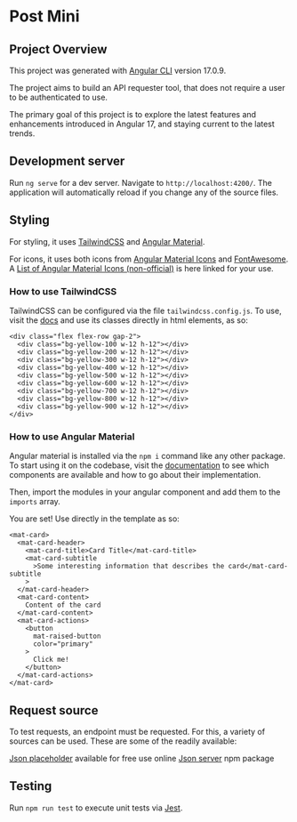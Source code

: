 # Post Mini

## Project Overview

This project was generated with [Angular CLI](https://github.com/angular/angular-cli) version 17.0.9.

The project aims to build an API requester tool, that does not require a user to be authenticated to use.

The primary goal of this project is to explore the latest features and enhancements introduced in Angular 17, and staying current to the latest trends.

## Development server

Run `ng serve` for a dev server. Navigate to `http://localhost:4200/`. The application will automatically reload if you change any of the source files.

## Styling

For styling, it uses [TailwindCSS](https://v2.tailwindcss.com/docs) and [Angular Material](https://material.angular.io/).

For icons, it uses both icons from [Angular Material Icons](https://fonts.google.com/icons) and [FontAwesome](https://fontawesome.com/). A [List of Angular Material Icons (non-official)](https://www.angularjswiki.com/angular/angular-material-icons-list-mat-icon-list) is here linked for your use.

### How to use TailwindCSS

TailwindCSS can be configured via the file `tailwindcss.config.js`. To use, visit the [docs](https://v2.tailwindcss.com/docs) and use its classes directly in html elements, as so:

```
<div class="flex flex-row gap-2">
  <div class="bg-yellow-100 w-12 h-12"></div>
  <div class="bg-yellow-200 w-12 h-12"></div>
  <div class="bg-yellow-300 w-12 h-12"></div>
  <div class="bg-yellow-400 w-12 h-12"></div>
  <div class="bg-yellow-500 w-12 h-12"></div>
  <div class="bg-yellow-600 w-12 h-12"></div>
  <div class="bg-yellow-700 w-12 h-12"></div>
  <div class="bg-yellow-800 w-12 h-12"></div>
  <div class="bg-yellow-900 w-12 h-12"></div>
</div>
```

### How to use Angular Material

Angular material is installed via the `npm i` command like any other package. To start using it on the codebase, visit the [documentation](https://material.angular.io/components/categories) to see which components are available and how to go about their implementation.

Then, import the modules in your angular component and add them to the `imports` array.

You are set! Use directly in the template as so:

```
<mat-card>
  <mat-card-header>
    <mat-card-title>Card Title</mat-card-title>
    <mat-card-subtitle
      >Some interesting information that describes the card</mat-card-subtitle
    >
  </mat-card-header>
  <mat-card-content>
    Content of the card
  </mat-card-content>
  <mat-card-actions>
    <button
      mat-raised-button
      color="primary"
    >
      Click me!
    </button>
  </mat-card-actions>
</mat-card>
```

## Request source

To test requests, an endpoint must be requested. For this, a variety of sources can be used. These are some of the readily available:

[Json placeholder](https://jsonplaceholder.typicode.com) available for free use online
[Json server](https://www.npmjs.com/package/json-server) npm package

## Testing

Run `npm run test` to execute unit tests via [Jest](https://jestjs.io/docs/getting-started).
